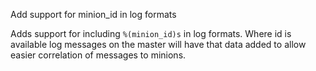 Add support for minion_id in log formats

Adds support for including `%(minion_id)s` in log formats. Where id is available log messages on the master will have that data added to allow easier correlation of messages to minions.
